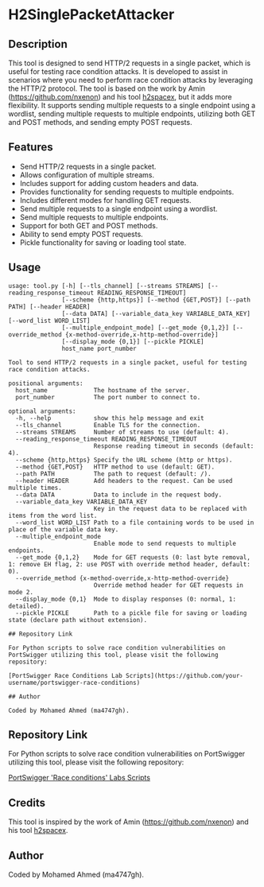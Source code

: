 # H2SinglePacketAttacker

## Description

This tool is designed to send HTTP/2 requests in a single packet, which is useful for testing race condition attacks. It is developed to assist in scenarios where you need to perform race condition attacks by leveraging the HTTP/2 protocol. The tool is based on the work by Amin (https://github.com/nxenon) and his tool [h2spacex](https://github.com/nxenon/h2spacex), but it adds more flexibility. It supports sending multiple requests to a single endpoint using a wordlist, sending multiple requests to multiple endpoints, utilizing both GET and POST methods, and sending empty POST requests.

## Features

- Send HTTP/2 requests in a single packet.
- Allows configuration of multiple streams.
- Includes support for adding custom headers and data.
- Provides functionality for sending requests to multiple endpoints.
- Includes different modes for handling GET requests.
- Send multiple requests to a single endpoint using a wordlist.
- Send multiple requests to multiple endpoints.
- Support for both GET and POST methods.
- Ability to send empty POST requests.
- Pickle functionality for saving or loading tool state.

## Usage

```
usage: tool.py [-h] [--tls_channel] [--streams STREAMS] [--reading_response_timeout READING_RESPONSE_TIMEOUT]
               [--scheme {http,https}] [--method {GET,POST}] [--path PATH] [--header HEADER]
               [--data DATA] [--variable_data_key VARIABLE_DATA_KEY] [--word_list WORD_LIST]
               [--multiple_endpoint_mode] [--get_mode {0,1,2}] [--override_method {x-method-override,x-http-method-override}]
               [--display_mode {0,1}] [--pickle PICKLE]
               host_name port_number

Tool to send HTTP/2 requests in a single packet, useful for testing race condition attacks.

positional arguments:
  host_name             The hostname of the server.
  port_number           The port number to connect to.

optional arguments:
  -h, --help            show this help message and exit
  --tls_channel         Enable TLS for the connection.
  --streams STREAMS     Number of streams to use (default: 4).
  --reading_response_timeout READING_RESPONSE_TIMEOUT
                        Response reading timeout in seconds (default: 4).
  --scheme {http,https} Specify the URL scheme (http or https).
  --method {GET,POST}   HTTP method to use (default: GET).
  --path PATH           The path to request (default: /).
  --header HEADER       Add headers to the request. Can be used multiple times.
  --data DATA           Data to include in the request body.
  --variable_data_key VARIABLE_DATA_KEY
                        Key in the request data to be replaced with items from the word list.
  --word_list WORD_LIST Path to a file containing words to be used in place of the variable data key.
  --multiple_endpoint_mode
                        Enable mode to send requests to multiple endpoints.
  --get_mode {0,1,2}    Mode for GET requests (0: last byte removal, 1: remove EH flag, 2: use POST with override method header, default: 0).
  --override_method {x-method-override,x-http-method-override}
                        Override method header for GET requests in mode 2.
  --display_mode {0,1}  Mode to display responses (0: normal, 1: detailed).
  --pickle PICKLE       Path to a pickle file for saving or loading state (declare path without extension).

## Repository Link

For Python scripts to solve race condition vulnerabilities on PortSwigger utilizing this tool, please visit the following repository:

[PortSwigger Race Conditions Lab Scripts](https://github.com/your-username/portswigger-race-conditions)

## Author

Coded by Mohamed Ahmed (ma4747gh).

```

## Repository Link

For Python scripts to solve race condition vulnerabilities on PortSwigger utilizing this tool, please visit the following repository:

[PortSwigger 'Race conditions' Labs Scripts](https://github.com/ma4747gh/PenetrationTestingScripts/tree/main/PortSwigger/Server-side%20topics/Race%20conditions)

## Credits

This tool is inspired by the work of Amin (https://github.com/nxenon) and his tool [h2spacex](https://github.com/nxenon/h2spacex).

## Author

Coded by Mohamed Ahmed (ma4747gh).
